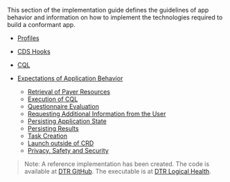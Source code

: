 This section of the implementation guide defines the guidelines of app behavior and information on how to implement the technologies required to build a conformant app.

* [Profiles](specification__profiles.html)

* [CDS Hooks](specification__cds_hooks.html)

* [CQL](specification__cql.html)

* [Expectations of Application Behavior](specification__behaviors.html)
  * [Retrieval of Payer Resources](specification__behaviors__retrieval_of_payer_resources.html)
  * [Execution of CQL](specification__behaviors__execution_of_CQL.html)
  * [Questionnaire Evaluation](specification__behaviors__questionnaire_evaluation.html)
  * [Requesting Additional Information from the User](specification__behaviors__requesting_additional_information_from_the_user.html)
  * [Persisting Application State](specification__behaviors__persisting_application_state.html)
  * [Persisting Results](specification__behaviors__persisting_results.html)
  * [Task Creation](specification__behaviors__task_creation.html)
  * [Launch outside of CRD](specification__behaviors__launch_outside_of_CRD.html)
  * [Privacy, Safety and Security](specification__behaviors__privacy_safety_and_security.html)

>Note: A reference implementation has been created. The code is available at [DTR GitHub](https://github.com/HL7-DaVinci/dtr). The executable is at [DTR Logical Health](https://davinci-dtr.logicahealth.org/smart/launch.html).

